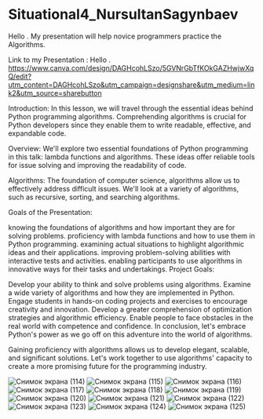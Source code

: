 # Situational4_NursultanSagynbaev

Hello . My presentation will help novice programmers practice the Algorithms.

Link to my Presentation : Hello . https://www.canva.com/design/DAGHcohLSzo/5GVNrGbTfKOkGAZHwjwXqQ/edit?utm_content=DAGHcohLSzo&utm_campaign=designshare&utm_medium=link2&utm_source=sharebutton


Introduction: In this lesson, we will travel through the essential ideas behind Python programming algorithms. Comprehending algorithms is crucial for Python developers since they enable them to write readable, effective, and expandable code.

Overview: We'll explore two essential foundations of Python programming in this talk: lambda functions and algorithms. These ideas offer reliable tools for issue solving and improving the readability of code.

Algorithms: The foundation of computer science, algorithms allow us to effectively address difficult issues. We'll look at a variety of algorithms, such as recursive, sorting, and searching algorithms.



Goals of the Presentation:

knowing the foundations of algorithms and how important they are for solving problems.
proficiency with lambda functions and how to use them in Python programming.
examining actual situations to highlight algorithmic ideas and their applications.
improving problem-solving abilities with interactive tests and activities.
enabling participants to use algorithms in innovative ways for their tasks and undertakings.
Project Goals:

Develop your ability to think and solve problems using algorithms.
Examine a wide variety of algorithms and how they are implemented in Python.
Engage students in hands-on coding projects and exercises to encourage creativity and innovation.
Develop a greater comprehension of optimization strategies and algorithmic efficiency.
Enable people to face obstacles in the real world with competence and confidence.
In conclusion, let's embrace Python's power as we go off on this adventure into the world of algorithms.

Gaining proficiency with algorithms allows us to develop elegant, scalable, and significant solutions. Let's work together to use algorithms' capacity to create a more promising future for the programming industry.



![Снимок экрана (114)](https://github.com/Nursultan15/Situational4_NursultanSagynbaev/assets/73534336/175c5193-87e5-4dcf-ad78-8e9fbec0ed3f)
![Снимок экрана (115)](https://github.com/Nursultan15/Situational4_NursultanSagynbaev/assets/73534336/e959518f-7ad9-4d8b-b639-929a001c18ac)
![Снимок экрана (116)](https://github.com/Nursultan15/Situational4_NursultanSagynbaev/assets/73534336/022c5080-8a09-447f-9bac-0f6ee177b447)
![Снимок экрана (117)](https://github.com/Nursultan15/Situational4_NursultanSagynbaev/assets/73534336/0bca4bda-1940-41e7-bbde-ff0c23b95e50)
![Снимок экрана (118)](https://github.com/Nursultan15/Situational4_NursultanSagynbaev/assets/73534336/855d1d9e-8373-45a9-bd2d-6321b66859ae)
![Снимок экрана (119)](https://github.com/Nursultan15/Situational4_NursultanSagynbaev/assets/73534336/73a4669e-d915-461a-a237-ea4cd3dbb708)
![Снимок экрана (120)](https://github.com/Nursultan15/Situational4_NursultanSagynbaev/assets/73534336/2c4544e8-e9d2-48f5-8454-f3c884f582a8)
![Снимок экрана (121)](https://github.com/Nursultan15/Situational4_NursultanSagynbaev/assets/73534336/2c4993de-49a4-41c0-b1af-6767ec3ded4d)
![Снимок экрана (122)](https://github.com/Nursultan15/Situational4_NursultanSagynbaev/assets/73534336/ae984fc6-d158-40b5-888f-ab071761a667)
![Снимок экрана (123)](https://github.com/Nursultan15/Situational4_NursultanSagynbaev/assets/73534336/0e8f0ec7-c73b-4814-84f7-63b737aae102)
![Снимок экрана (124)](https://github.com/Nursultan15/Situational4_NursultanSagynbaev/assets/73534336/cfee9b27-c38d-4a68-8cd4-c9999b5cd2b3)
![Снимок экрана (125)](https://github.com/Nursultan15/Situational4_NursultanSagynbaev/assets/73534336/af17b669-d1cf-4c2b-901c-bfa95009edfe)





